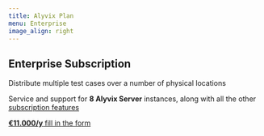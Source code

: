 ```yaml
---
title: Alyvix Plan
menu: Enterprise
image_align: right
---
```


## **Enterprise** Subscription

Distribute multiple test cases over a number of physical locations

Service and support for **8 Alyvix Server** instances, along with all the other [subscription features](#plans)

[**€11.000/y**  fill in the form](..\_subscription_enterprise\contact_form?classes=btn,btn-success,btn-lg&target=_blank)
